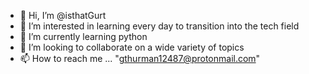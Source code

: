 - 👋 Hi, I’m @isthatGurt
- 👀 I’m interested in learning every day to transition into the tech field
- 🌱 I’m currently learning python
- 💞️ I’m looking to collaborate on a wide variety of topics
- 📫 How to reach me ... "gthurman12487@protonmail.com"

<!---
isthatGurt/isthatGurt is a ✨ special ✨ repository because its `README.md` (this file) appears on your GitHub profile.
You can click the Preview link to take a look at your changes.
--->
